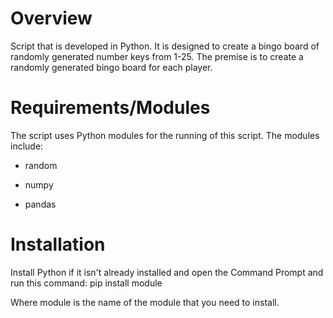 # Overview
Script that is developed in Python. It is designed to create a bingo board of randomly generated number keys from 1-25. The premise is to create a randomly generated bingo board for each player.

# Requirements/Modules
The script uses Python modules for the running of this script. The modules include:

- random

- numpy

- pandas

# Installation
Install Python if it isn't already installed and open the Command Prompt and run this command: pip install module

Where module is the name of the module that you need to install.
